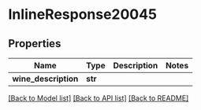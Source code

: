 # InlineResponse20045

## Properties
Name | Type | Description | Notes
------------ | ------------- | ------------- | -------------
**wine_description** | **str** |  | 

[[Back to Model list]](../README.md#documentation-for-models) [[Back to API list]](../README.md#documentation-for-api-endpoints) [[Back to README]](../README.md)


